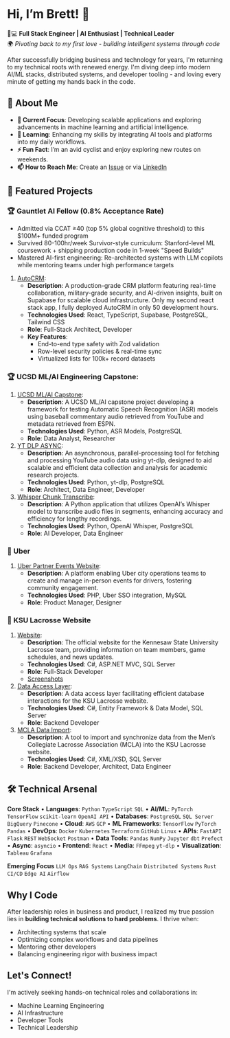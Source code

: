 # Hi, I’m Brett! 👋

👨💻 **Full Stack Engineer | AI Enthusiast | Technical Leader**  
🌍 _Pivoting back to my first love - building intelligent systems through code_

After successfully bridging business and technology for years, I'm returning to my technical roots with renewed energy. I'm diving deep into modern AI/ML stacks, distributed systems, and developer tooling - and loving every minute of getting my hands back in the code.

## 🚀 About Me
- **🔭 Current Focus**: Developing scalable applications and exploring advancements in machine learning and artificial intelligence.
- **🌱 Learning**: Enhancing my skills by integrating AI tools and platforms into my daily workflows.
- **⚡ Fun Fact**: I’m an avid cyclist and enjoy exploring new routes on weekends.
- **📫 How to Reach Me**: Create an [Issue](https://github.com/brettdavies/brettdavies/issues/new?template=Blank+issue) or via [LinkedIn](https://linkedin.com/in/brettdavies)

## 📂 Featured Projects

### 🏆 Gauntlet AI Fellow (0.8% Acceptance Rate)
- Admitted via CCAT ≥40 (top 5% global cognitive threshold) to this $100M+ funded program
- Survived 80-100hr/week Survivor-style curriculum: Stanford-level ML coursework + shipping production code in 1-week "Speed Builds"
- Mastered AI-first engineering: Re-architected systems with LLM copilots while mentoring teams under high performance targets
1. [AutoCRM](https://github.com/brettdavies/autocrm):
   - **Description**: A production-grade CRM platform featuring real-time collaboration, military-grade security, and AI-driven insights, built on Supabase for scalable cloud infrastructure. Only my second react stack app, I fully deployed AutoCRM in only 50 development hours.
   - **Technologies Used**: React, TypeScript, Supabase, PostgreSQL, Tailwind CSS
   - **Role**: Full-Stack Architect, Developer
   - **Key Features**:
     - End-to-end type safety with Zod validation
     - Row-level security policies & real-time sync
     - Virtualized lists for 100k+ record datasets
### 🏆 UCSD ML/AI Engineering Capstone: 
1. [UCSD ML/AI Capstone](https://github.com/brettdavies/ucsd-ml-ai-capstone):
   - **Description**: A UCSD ML/AI capstone project developing a framework for testing Automatic Speech Recognition (ASR) models using baseball commentary audio retrieved from YouTube and metadata retrieved from ESPN.
   - **Technologies Used**: Python, ASR Models, PostgreSQL
   - **Role**: Data Analyst, Researcher
2. [YT DLP ASYNC](https://github.com/brettdavies/yt_dlp_async):
   - **Description**: An asynchronous, parallel-processing tool for fetching and processing YouTube audio data using yt-dlp, designed to aid scalable and efficient data collection and analysis for academic research projects.
   - **Technologies Used**: Python, yt-dlp, PostgreSQL
   - **Role**: Architect, Data Engineer, Developer
3. [Whisper Chunk Transcribe](https://github.com/brettdavies/whisper_chunk_transcribe):
   - **Description**: A Python application that utilizes OpenAI’s Whisper model to transcribe audio files in segments, enhancing accuracy and efficiency for lengthy recordings.
   - **Technologies Used**: Python, OpenAI Whisper, PostgreSQL
   - **Role**: AI Developer, Data Engineer

### 🚗 Uber
1. [Uber Partner Events Website](https://github.com/brettdavies/uber-partner-events-website):
   - **Description**: A platform enabling Uber city operations teams to create and manage in-person events for drivers, fostering community engagement.
   - **Technologies Used**: PHP, Uber SSO integration, MySQL
   - **Role**: Product Manager, Designer

### 🥍 KSU Lacrosse Website
1. [Website](https://github.com/brettdavies/ksulax-website):
   - **Description**: The official website for the Kennesaw State University Lacrosse team, providing information on team members, game schedules, and news updates.
   - **Technologies Used**: C#, ASP.NET MVC, SQL Server
   - **Role**: Full-Stack Developer
   - [Screenshots](https://github.com/brettdavies/ksulax-website/blob/master/screenshots/README.md)
2. [Data Access Layer](https://github.com/brettdavies/ksulax-data-access-layer):
   - **Description**: A data access layer facilitating efficient database interactions for the KSU Lacrosse website.
   - **Technologies Used**: C#, Entity Framework & Data Model, SQL Server
   - **Role**: Backend Developer
3. [MCLA Data Import](https://github.com/brettdavies/ksulax-mcla-import):
   - **Description**: A tool to import and synchronize data from the Men’s Collegiate Lacrosse Association (MCLA) into the KSU Lacrosse website.
   - **Technologies Used**: C#, XML/XSD, SQL Server
   - **Role**: Backend Developer, Architect, Data Engineer

## 🛠️ Technical Arsenal

**Core Stack**
• **Languages**: `Python` `TypeScript` `SQL`
• **AI/ML**: `PyTorch` `TensorFlow` `scikit-learn` `OpenAI API` 
• **Databases**: `PostgreSQL` `SQL Server` `BigQuery` `Pinecone`
• **Cloud**: `AWS` `GCP`
• **ML Frameworks**: `TensorFlow` `PyTorch` `Pandas`
• **DevOps**: `Docker` `Kubernetes` `Terraform` `GitHub` `Linux`
• **APIs**: `FastAPI` `Flask` `REST` `WebSocket` `Postman`
• **Data Tools**: `Pandas` `NumPy` `Jupyter` `dbt` `Prefect`
• **Async**: `asyncio`
• **Frontend**: `React`
• **Media**: `FFmpeg` `yt-dlp`
• **Visualization**: `Tableau` `Grafana`

**Emerging Focus**
`LLM Ops` `RAG Systems` `LangChain` `Distributed Systems` `Rust` `CI/CD` `Edge AI` `Airflow`

## Why I Code

After leadership roles in business and product, I realized my true passion lies in **building technical solutions to hard problems**. I thrive when:
- Architecting systems that scale
- Optimizing complex workflows and data pipelines
- Mentoring other developers
- Balancing engineering rigor with business impact

## Let's Connect!

I'm actively seeking hands-on technical roles and collaborations in:
- Machine Learning Engineering
- AI Infrastructure
- Developer Tools
- Technical Leadership
